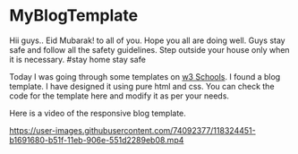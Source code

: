 # MyBlogTemplate
Hii guys..
Eid Mubarak! to all of you.
Hope you all are doing well. Guys stay safe and follow all the safety guidelines. Step outside your house only when it is necessary. #stay home stay safe

Today I was going through some templates on [w3 Schools](www.w3schools.com). I found a blog template. I have designed it using pure html and css. You can check the code for the template here and modify it as per your needs.

Here is a video of the responsive blog template.



https://user-images.githubusercontent.com/74092377/118324451-b1691680-b51f-11eb-906e-551d2289eb08.mp4



